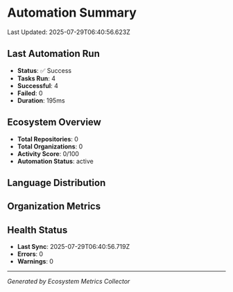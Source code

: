 # Automation Summary

Last Updated: 2025-07-29T06:40:56.623Z

## Last Automation Run

- **Status**: ✅ Success
- **Tasks Run**: 4
- **Successful**: 4
- **Failed**: 0
- **Duration**: 195ms


## Ecosystem Overview

- **Total Repositories**: 0
- **Total Organizations**: 0
- **Activity Score**: 0/100
- **Automation Status**: active

## Language Distribution



## Organization Metrics



## Health Status

- **Last Sync**: 2025-07-29T06:40:56.719Z
- **Errors**: 0
- **Warnings**: 0





---
*Generated by Ecosystem Metrics Collector*
